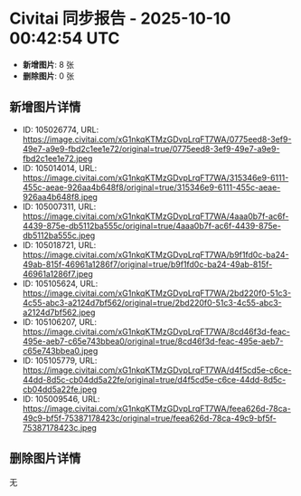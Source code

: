 # Civitai 同步报告 - 2025-10-10 00:42:54 UTC

- **新增图片**: 8 张
- **删除图片**: 0 张

## 新增图片详情
- ID: 105026774, URL: https://image.civitai.com/xG1nkqKTMzGDvpLrqFT7WA/0775eed8-3ef9-49e7-a9e9-fbd2c1ee1e72/original=true/0775eed8-3ef9-49e7-a9e9-fbd2c1ee1e72.jpeg
- ID: 105014014, URL: https://image.civitai.com/xG1nkqKTMzGDvpLrqFT7WA/315346e9-6111-455c-aeae-926aa4b648f8/original=true/315346e9-6111-455c-aeae-926aa4b648f8.jpeg
- ID: 105007311, URL: https://image.civitai.com/xG1nkqKTMzGDvpLrqFT7WA/4aaa0b7f-ac6f-4439-875e-db5112ba555c/original=true/4aaa0b7f-ac6f-4439-875e-db5112ba555c.jpeg
- ID: 105018721, URL: https://image.civitai.com/xG1nkqKTMzGDvpLrqFT7WA/b9f1fd0c-ba24-49ab-815f-46961a1286f7/original=true/b9f1fd0c-ba24-49ab-815f-46961a1286f7.jpeg
- ID: 105105624, URL: https://image.civitai.com/xG1nkqKTMzGDvpLrqFT7WA/2bd220f0-51c3-4c55-abc3-a2124d7bf562/original=true/2bd220f0-51c3-4c55-abc3-a2124d7bf562.jpeg
- ID: 105106207, URL: https://image.civitai.com/xG1nkqKTMzGDvpLrqFT7WA/8cd46f3d-feac-495e-aeb7-c65e743bbea0/original=true/8cd46f3d-feac-495e-aeb7-c65e743bbea0.jpeg
- ID: 105105779, URL: https://image.civitai.com/xG1nkqKTMzGDvpLrqFT7WA/d4f5cd5e-c6ce-44dd-8d5c-cb04dd5a22fe/original=true/d4f5cd5e-c6ce-44dd-8d5c-cb04dd5a22fe.jpeg
- ID: 105009546, URL: https://image.civitai.com/xG1nkqKTMzGDvpLrqFT7WA/feea626d-78ca-49c9-bf5f-75387178423c/original=true/feea626d-78ca-49c9-bf5f-75387178423c.jpeg

## 删除图片详情
无
